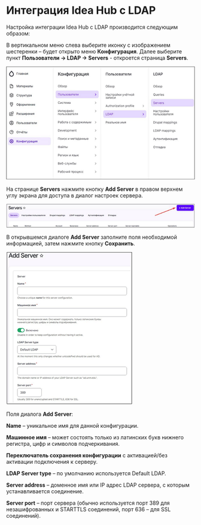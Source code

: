 # Интеграция Idea Hub с LDAP #

Настройка интеграции Idea Hub с LDAP производится следующим образом:

В вертикальном меню слева выберите иконку с изображением шестеренки – будет открыто меню **Конфигурация**. Далее выберите пункт **Пользователи -> LDAP -> Servers** - откроется страница **Servers**.

![](<.gitbook/assets/LDAP_integration-Servers_page_access.png>)

На странице **Servers** нажмите кнопку **Add Server** в правом верхнем углу экрана для доступа в диалог настроек сервера.

![](<.gitbook/assets/LDAP_integration-AddServer_button.png>)

В открывшемся диалоге **Add Server** заполните поля необходимой информацией, затем нажмите кнопку **Сохранить**.

![](<.gitbook/assets/LDAP_integration-AddServer_dialog.png>)

Поля диалога **Add Server**:

**Name** – уникальное имя для данной конфигурации.

**Машинное имя** – может состоять только из латинских букв нижнего регистра, цифр и символов подчеркивания.

**Переключатель сохранения конфигурации** с активацией/без активации подключения к серверу.

**LDAP Server type** – по умолчанию используется Default LDAP.

**Server address** – доменное имя или IP адрес LDAP сервера, с которым устанавливается соединение.

**Server port** – порт сервера (обычно используется порт 389 для незашифрованных и STARTTLS соединений, порт 636 – для SSL соединений).
